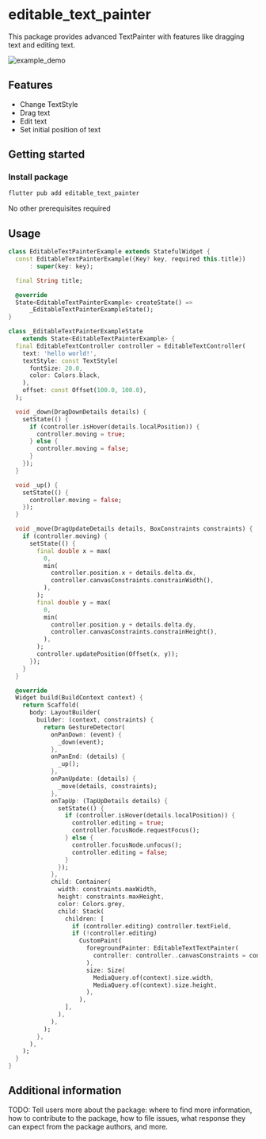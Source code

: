 # editable_text_painter
This package provides advanced TextPainter with features like dragging text and editing text.

![example_demo](https://github.com/swimmingkiim/editable_text_painter/blob/main/screenshots/example_demo.gif?raw=true)

## Features

- Change TextStyle
- Drag text
- Edit text
- Set initial position of text

## Getting started

### Install package
```bash
flutter pub add editable_text_painter
```

No other prerequisites required

## Usage

```dart
class EditableTextPainterExample extends StatefulWidget {
  const EditableTextPainterExample({Key? key, required this.title})
      : super(key: key);

  final String title;

  @override
  State<EditableTextPainterExample> createState() =>
      _EditableTextPainterExampleState();
}

class _EditableTextPainterExampleState
    extends State<EditableTextPainterExample> {
  final EditableTextController controller = EditableTextController(
    text: 'hello world!',
    textStyle: const TextStyle(
      fontSize: 20.0,
      color: Colors.black,
    ),
    offset: const Offset(100.0, 100.0),
  );

  void _down(DragDownDetails details) {
    setState(() {
      if (controller.isHover(details.localPosition)) {
        controller.moving = true;
      } else {
        controller.moving = false;
      }
    });
  }

  void _up() {
    setState(() {
      controller.moving = false;
    });
  }

  void _move(DragUpdateDetails details, BoxConstraints constraints) {
    if (controller.moving) {
      setState(() {
        final double x = max(
          0,
          min(
            controller.position.x + details.delta.dx,
            controller.canvasConstraints.constrainWidth(),
          ),
        );
        final double y = max(
          0,
          min(
            controller.position.y + details.delta.dy,
            controller.canvasConstraints.constrainHeight(),
          ),
        );
        controller.updatePosition(Offset(x, y));
      });
    }
  }

  @override
  Widget build(BuildContext context) {
    return Scaffold(
      body: LayoutBuilder(
        builder: (context, constraints) {
          return GestureDetector(
            onPanDown: (event) {
              _down(event);
            },
            onPanEnd: (details) {
              _up();
            },
            onPanUpdate: (details) {
              _move(details, constraints);
            },
            onTapUp: (TapUpDetails details) {
              setState(() {
                if (controller.isHover(details.localPosition)) {
                  controller.editing = true;
                  controller.focusNode.requestFocus();
                } else {
                  controller.focusNode.unfocus();
                  controller.editing = false;
                }
              });
            },
            child: Container(
              width: constraints.maxWidth,
              height: constraints.maxHeight,
              color: Colors.grey,
              child: Stack(
                children: [
                  if (controller.editing) controller.textField,
                  if (!controller.editing)
                    CustomPaint(
                      foregroundPainter: EditableTextTextPainter(
                        controller: controller..canvasConstraints = constraints,
                      ),
                      size: Size(
                        MediaQuery.of(context).size.width,
                        MediaQuery.of(context).size.height,
                      ),
                    ),
                ],
              ),
            ),
          );
        },
      ), 
    );
  }
}

```

## Additional information

TODO: Tell users more about the package: where to find more information, how to
contribute to the package, how to file issues, what response they can expect
from the package authors, and more.
